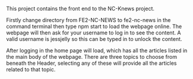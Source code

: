 This project contains the front end to the NC-Knews project.

Firstly change directory from FE2-NC-NEWS to fe2-nc-news in the command terminal then type npm start to load the webpage online.
The webpage will then ask for your username to log in to see the content. A valid username is jessjelly so this can be typed in to unlock the content. 

After logging in the home page will load, which has all the articles listed in the main body of the webpage. There are three topics to choose from beneath the Header, selecting any of these will provide all the articles related to that topic. 